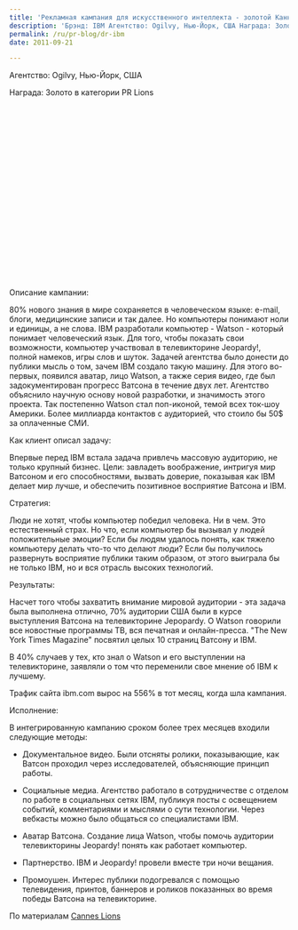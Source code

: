 ```yaml
---
title: 'Рекламная кампания для искусственного интеллекта - золотой Каннский лев 2011 в категории PR'
description: 'Брэнд: IBM Агентство: Ogilvy, Нью-Йорк, США Награда: Золото в категории PR Lions'
permalink: /ru/pr-blog/dr-ibm
date: 2011-09-21

---
```


Агентство: Ogilvy, Нью-Йорк, США

Награда: Золото в категории PR Lions

<object width="560" height="315"><param name="movie" value="http://www.youtube.com/v/FC3IryWr4c8?version=3&amp;hl=ru_RU"></param><param name="allowFullScreen" value="true"></param><param name="allowscriptaccess" value="always"></param><embed src="http://www.youtube.com/v/FC3IryWr4c8?version=3&amp;hl=ru_RU" type="application/x-shockwave-flash" width="560" height="315" allowscriptaccess="always" allowfullscreen="true"></embed></object>

Описание кампании:

80% нового знания  в мире сохраняется в человеческом языке: e-mail, блоги, медицинские записи и так далее. Но компьютеры понимают ноли и единицы, а не слова. IBM разработали компьютер - Watson - который понимает человеческий язык. Для того, чтобы показать свои возможности, компьютер участвовал в телевикторине  Jeopardy!, полной намеков, игры слов и шуток. Задачей агентства было донести до публики мысль о том, зачем IBM создало такую машину. Для этого во-первых, появился аватар, лицо Watson, а также серия видео, где был задокументирован прогресс Ватсона в течение двух лет. Агентство объяснило научную основу новой разработки, и значимость этого проекта. Так постепенно Watson стал поп-иконой, темой всех ток-шоу Америки. Более миллиарда контактов с аудиторией, что стоило бы 50$ за оплаченные СМИ.

Как клиент описал задачу:

Впервые перед IBM встала задача привлечь массовую аудиторию, не только крупный бизнес. Цели: завладеть воображение, интригуя мир Ватсоном и его способностями, вызвать доверие, показывая как IBM делает мир  лучше, и обеспечить позитивное восприятие Ватсона и IBM.

Стратегия:

Люди не хотят, чтобы компьютер победил человека. Ни в чем. Это естественный страх. Но что, если компьютер бы вызывал у людей положительные эмоции? Если бы людям удалось понять, как тяжело компьютеру делать что-то что делают люди? Если бы получилось развернуть восприятие публики таким образом, от этого выиграла бы не только IBM, но и вся отрасль высоких технологий.

Результаты:

Насчет того чтобы захватить внимание мировой аудитории - эта задача была выполнена отлично, 70% аудитории США были в курсе выступления Ватсона на телевикторине Jepopardy. О Watson говорили все новостные программы ТВ, вся печатная и онлайн-пресса. "The New York Times Magazine" посвятил целых 10 страниц Ватсону и  IBM.

В 40% случаев у тех, кто знал о Watson и его выступлении на телевикторине, заявляли о том что переменили свое мнение об IBM к лучшему.

Трафик сайта  ibm.com вырос на 556% в тот месяц, когда шла кампания.

Исполнение:

В интегрированную кампанию сроком более трех месяцев входили следующие методы:

 - Документальное видео. Были отсняты ролики, показывающие, как Ватсон проходил через исследователей, объясняющие принцип работы.

 - Социальные медиа. Агентство работало в сотрудничестве с отделом по работе в социальных сетях IBM, публикуя посты с освещением событий, комментариями и мыслями о сути технологии. Через вебкасты можно было общаться со специалистами IBM.

- Аватар Ватсона. Создание лица Watson, чтобы помочь аудитории телевикторины Jeopardy! понять как работает компьютер.

- Партнерство.  IBM и  Jeopardy! провели вместе три ночи вещания.

 - Промоушен. Интерес публики подогревался с  помощью телевидения, принтов, баннеров и  роликов показанных во время победы Ватсона на телевикторине.

По материалам <a href="http://www.canneslions.com">Cannes Lions</a>

